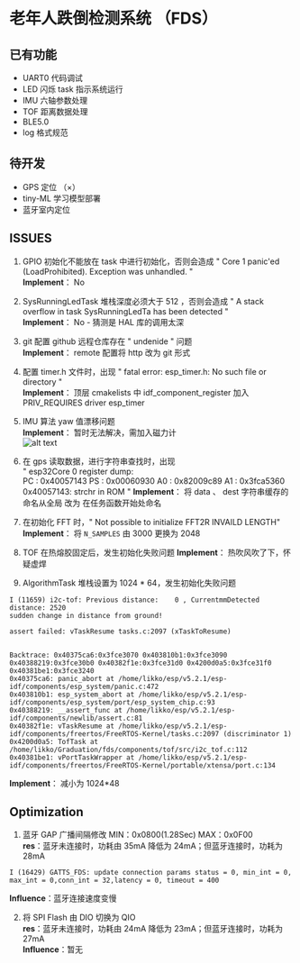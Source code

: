 # 老年人跌倒检测系统 （FDS）

## 已有功能
- UART0 代码调试
- LED 闪烁 task 指示系统运行
- IMU 六轴参数处理
- TOF 距离数据处理
- BLE5.0
- log 格式规范

## 待开发
- GPS 定位 （×） 
- tiny-ML 学习模型部署 
- 蓝牙室内定位  

## ISSUES
1. GPIO 初始化不能放在 task 中进行初始化，否则会造成 " Core  1 panic'ed (LoadProhibited). Exception was unhandled. "   
**Implement**： No  

2. SysRunningLedTask 堆栈深度必须大于 512 ，否则会造成 " A stack overflow in task SysRunningLedTa has been detected "  
**Implement**： No  -   猜测是 HAL 库的调用太深

3. git 配置 github 远程仓库存在 " undenide " 问题   
**Implement**： remote 配置将 http 改为 git 形式 

4. 配置 timer.h 文件时，出现 " fatal error: esp_timer.h: No such file or directory "    
**Implement**： 顶层 cmakelists 中 idf_component_register 加入 PRIV_REQUIRES driver esp_timer 

5. IMU 算法 yaw 值漂移问题   
**Implement**： 暂时无法解决，需加入磁力计  
![alt text](https://img-blog.csdnimg.cn/20210117115154114.png)

6. 在 gps 读取数据，进行字符串查找时，出现     
" esp32Core  0 register dump:     
PC      : 0x40057143  PS      : 0x00060930  A0      : 0x82009c89  A1      : 0x3fca5360   0x40057143: strchr in ROM "
**Implement**： 将 data 、 dest 字符串缓存的命名从全局 改为 在任务函数开始处命名

7. 在初始化 FFT 时，" Not possible to initialize FFT2R INVAILD LENGTH"    
**Implement**： 将 `N_SAMPLES` 由 3000 更换为 2048

8. TOF 在热熔胶固定后，发生初始化失败问题
**Implement**： 热吹风吹了下，怀疑虚焊

9. AlgorithmTask 堆栈设置为 1024 * 64，发生初始化失败问题
```
I (11659) i2c-tof: Previous distance:    0 , CurrentmmDetected distance: 2520 
sudden change in distance from ground!

assert failed: vTaskResume tasks.c:2097 (xTaskToResume)


Backtrace: 0x40375ca6:0x3fce3070 0x403810b1:0x3fce3090 0x40388219:0x3fce30b0 0x40382f1e:0x3fce31d0 0x4200d0a5:0x3fce31f0 0x40381be1:0x3fce3240
0x40375ca6: panic_abort at /home/likko/esp/v5.2.1/esp-idf/components/esp_system/panic.c:472
0x403810b1: esp_system_abort at /home/likko/esp/v5.2.1/esp-idf/components/esp_system/port/esp_system_chip.c:93
0x40388219: __assert_func at /home/likko/esp/v5.2.1/esp-idf/components/newlib/assert.c:81
0x40382f1e: vTaskResume at /home/likko/esp/v5.2.1/esp-idf/components/freertos/FreeRTOS-Kernel/tasks.c:2097 (discriminator 1)
0x4200d0a5: TofTask at /home/likko/Graduation/fds/components/tof/src/i2c_tof.c:112
0x40381be1: vPortTaskWrapper at /home/likko/esp/v5.2.1/esp-idf/components/freertos/FreeRTOS-Kernel/portable/xtensa/port.c:134
```
**Implement**： 减小为 1024*48

## Optimization
1. 蓝牙 GAP 广播间隔修改 MIN：0x0800(1.28Sec) MAX：0x0F00   
**res**：蓝牙未连接时，功耗由 35mA 降低为 24mA；但蓝牙连接时，功耗为 28mA 
```shell
I (16429) GATTS_FDS: update connection params status = 0, min_int = 0, max_int = 0,conn_int = 32,latency = 0, timeout = 400
```
**Influence**：蓝牙连接速度变慢    

2. 将 SPI Flash 由 DIO 切换为 QIO          
**res**：蓝牙未连接时，功耗由 24mA 降低为 23mA；但蓝牙连接时，功耗为 27mA    
**Influence**：暂无   
